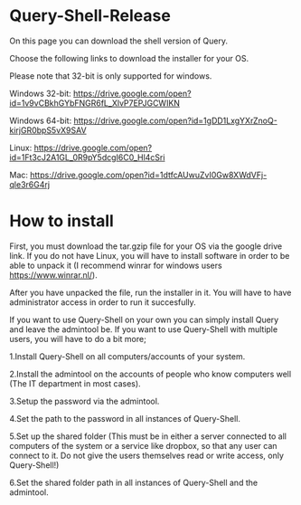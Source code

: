 # Query-Shell-Release

On this page you can download the shell version of Query. 

Choose the following links to download the installer for your OS.

Please note that 32-bit is only supported for windows.

Windows 32-bit: https://drive.google.com/open?id=1v9vCBkhGYbFNGR6fL_XlvP7EPJGCWIKN

Windows 64-bit: https://drive.google.com/open?id=1gDD1LxgYXrZnoQ-kirjGR0bpS5vX9SAV

Linux: https://drive.google.com/open?id=1Ft3cJ2A1GL_0R9pY5dcgI6C0_Hl4cSri

Mac: https://drive.google.com/open?id=1dtfcAUwuZvI0Gw8XWdVFj-qle3r6G4rj


# How to install

First, you must download the tar.gzip file for your OS via the google drive link. If you do not have Linux, you will have to install software in order to be able to unpack it (I recommend winrar for windows users https://www.winrar.nl/).

After you have unpacked the file, run the installer in it. You will have to have administrator access in order to run it succesfully.

If you want to use Query-Shell on your own you can simply install Query and leave the admintool be.
If you want to use Query-Shell with multiple users, you will have to do a bit more;


1.Install Query-Shell on all computers/accounts of your system.

2.Install the admintool on the accounts of people who know computers well (The IT department in most cases).

3.Setup the password via the admintool.

4.Set the path to the password in all instances of Query-Shell.

5.Set up the shared folder (This must be in either a server connected to all computers of the system or a service like dropbox, so that any user can connect to it. Do not give the users themselves read or write access, only Query-Shell!)

6.Set the shared folder path in all instances of Query-Shell and the admintool.

